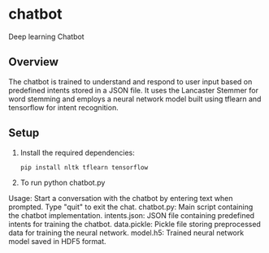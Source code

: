 # chatbot
Deep learning Chatbot
## Overview

The chatbot is trained to understand and respond to user input based on predefined intents stored in a JSON file. It uses the Lancaster Stemmer for word stemming and employs a neural network model built using tflearn and tensorflow for intent recognition.

## Setup

1. Install the required dependencies:

   ```bash
   pip install nltk tflearn tensorflow

2. To run
python chatbot.py

Usage:
Start a conversation with the chatbot by entering text when prompted.
Type "quit" to exit the chat.
chatbot.py: Main script containing the chatbot implementation.
intents.json: JSON file containing predefined intents for training the chatbot.
data.pickle: Pickle file storing preprocessed data for training the neural network.
model.h5: Trained neural network model saved in HDF5 format.
